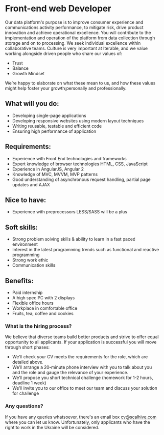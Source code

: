 # Front-end web Developer

Our data platform's purpose is to improve consumer experience and communications activity performance, to mitigate risk, drive product innovation and achieve operational excellence. You will contribute to the implementation and operation of the platform from data collection through storage and on to processing.
We seek individual excellence within collaborative teams.
Culture is very important at Iterable, and we value working alongside driven people who share our values of:

- Trust
- Balance
- Growth Mindset

We’re happy to elaborate on what these mean to us, and how these values might help foster your growth;personally and professionally.

## What will you do:
- Developing single-page applications
- Developing responsive websites using modern layout techniques
- Writing reusable, testable and efficient code
- Ensuring high performance of application

## Requirements:
- Experience with Front End technologies and frameworks
- Expert knowledge of browser technologies HTML, CSS, JavaScript
- Experience in AngularJS, Angular 2
- Knowledge of MVC, MVVM, MVP patterns
- Good understanding of asynchronous request handling, partial page updates and AJAX

## Nice to have:
- Experience with preprocessors LESS/SASS will be a plus

## Soft skills:
- Strong problem solving skills & ability to learn in a fast paced environment
- Interest in the latest programming trends such as functional and reactive programming
- Strong work ethic
- Communication skills

## Benefits:
- Paid internship
- A high spec PC with 2 displays
- Flexible office hours
- Workplace in comfortable office
- Fruits, tea, coffee and cookies


### What is the hiring process?
We believe that diverse teams build better products and strive to offer equal opportunity to all applicants. If your application is successful you will move through short phases:

- We'll check your CV meets the requirements for the role, which are detailed above.
- We'll arrange a 20-minute phone interview with you to talk about you and the role and gauge the relevance of your experience.
- We'll propose you short technical challenge (homework for 1-2 hours, deadline 1 week)
- We'll invite you to our office to meet our team and discuss your solution for challenge

### Any questions?
If you have any queries whatsoever, there's an email box cv@scalhive.com where you can let us know.
Unfortunately, only applicants who have the right to work in the Ukraine will be considered.
